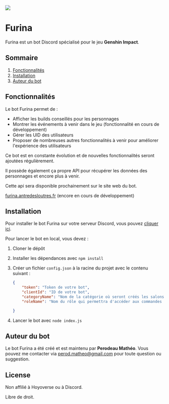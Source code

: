 <img src="./api/img/bot/banner.gif">

# Furina

Furina est un bot Discord spécialisé pour le jeu **Genshin Impact**.

## Sommaire

1. [Fonctionnalités](#fonctionnalités)
2. [Installation](#installation)
3. [Auteur du bot](#auteur-du-bot)

## Fonctionnalités

Le bot Furina permet de :

- Afficher les builds conseillés pour les personnages
- Montrer les événements à venir dans le jeu (fonctionnalité en cours de développement)
- Gérer les UID des utilisateurs
- Proposer de nombreuses autres fonctionnalités à venir pour améliorer l'expérience des utilisateurs

Ce bot est en constante évolution et de nouvelles fonctionnalités seront ajoutées régulièrement.

Il possède également ça propre API pour récupérer les données des personnages et encore plus à venir.

Cette api sera disponible prochainement sur le site web du bot.

[furina.antredesloutres.fr](furina.antredesloutres.fr) (encore en cours de développement)

## Installation

Pour installer le bot Furina sur votre serveur Discord, vous pouvez [cliquer ici](https://discord.com/oauth2/authorize?client_id=1272615402442199135&permissions=8&integration_type=0&scope=bot).

Pour lancer le bot en local, vous devez :

1. Cloner le dépôt
2. Installer les dépendances avec `npm install`
3. Créer un fichier `config.json` à la racine du projet avec le contenu suivant :
    
    ```json
    {
        "token": "Token de votre bot",
        "clientId": "ID de votre bot",
        "categoryName": "Nom de la catégorie où seront créés les salons de logs du bot",
        "roleName": "Nom du rôle qui permettra d'accéder aux commandes de logs",

    }
    ```
4. Lancer le bot avec `node index.js`


## Auteur du bot

Le bot Furina a été créé et est maintenu par **Perodeau Mathéo**. Vous pouvez me contacter via perod.matheo@gmail.com pour toute question ou suggestion. 

## License

Non affilié à Hoyoverse ou à Discord.

Libre de droit.
```
